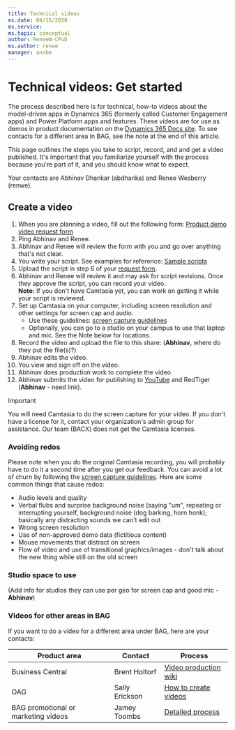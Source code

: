 ```yaml
---
title: Technical videos
ms.date: 04/15/2020
ms.service: 
ms.topic: conceptual
author: ReneeW-CPub
ms.author: renwe
manager: annbe
---
```


# Technical videos: Get started

The process described here is for technical, how-to videos about the model-driven apps in Dynamics 365 (formerly called Customer Engagement apps) and Power Platform apps and features. These videos are for use as demos in product documentation on the [Dynamics 365 Docs site](https://docs.microsoft.com/en-us/dynamics365/). To see contacts for a different area in BAG, see the note at the end of this article.

This page outlines the steps you take to script, record, and and get a video published. It's important that you familiarize yourself with the process because you're part of it, and you should know what to expect.

Your contacts are Abhinav Dhankar (abdhanka) and Renee Wesberry (renwe).

## Create a video

1.	When you are planning a video, fill out the following form: [Product demo video request form](https://forms.office.com/Pages/ResponsePage.aspx?id=v4j5cvGGr0GRqy180BHbR9b5wR1zDLRMp9sYA_S9dMJURTJYNkNWR1FLRDNCV1FGSUNENEVPUkNMVi4u)
2.	Ping Abhinav and Renee. 
3.	Abhinav and Renee will review the form with you and go over anything that's not clear. 
4. You write your script. See examples for reference: [Sample scripts](tv-sample-scripts.md)
5. Upload the script in step 6 of your [request form](https://forms.office.com/Pages/ResponsePage.aspx?id=v4j5cvGGr0GRqy180BHbR9b5wR1zDLRMp9sYA_S9dMJURTJYNkNWR1FLRDNCV1FGSUNENEVPUkNMVi4u). 
6. Abhinav and Renee will review it and may ask for script revisions. Once they approve the script, you can record your video. <br>
    **Note:** If you don't have Camtasia yet, you can work on getting it while your script is reviewed.
4.	Set up Camtasia on your computer, including screen resolution and other settings for screen cap and audio. <br>
    - Use these guidelines: [screen capture guidelines](https://nam06.safelinks.protection.outlook.com/ap/w-59584e83/?url=https%3A%2F%2Fmicrosoft.sharepoint.com%2F%3Aw%3A%2Ft%2FAlchemy%2FEa8PejgWzWhCnrleOlx5SYABru5dTRwSukHKmxxBSMNwEg%3Fe%3DW6TebI&data=02%7C01%7Crenwe%40microsoft.com%7C94c11c2b93c94696b12d08d7dc8f98cd%7C72f988bf86f141af91ab2d7cd011db47%7C1%7C0%7C637220381621818780&sdata=1K1jVt3CDw7DveIE00cUfQvTubmthGuFFpaprfDB29M%3D&reserved=0)
    - Optionally, you can go to a studio on your campus to use that laptop and mic. See the Note below for locations. 
5.  Record the video and upload the file to this share: (**Abhinav**, where do they put the file(s)?)
6.	Abhinav edits the video. 
7.	You view and sign off on the video.
8.	Abhinav does production work to complete the video.
9.	Abhinav submits the video for publishing to [YouTube](https://www.youtube.com/channel/UCJGCg4rB3QSs8y_1FquelBQ) and RedTiger (**Abhinav** - need link).

> [!IMPORTANT]  
> You will need Camtasia to do the screen capture for your video. If you don't have a license for it, contact your organization's admin group for assistance. Our team (BACX) does not get the Camtasia licenses. 

### Avoiding redos
Please note when you do the original Camtasia recording, you will probably have to do it a second time after you get our feedback. You can avoid a lot of churn by following the [screen capture guidelines](https://nam06.safelinks.protection.outlook.com/ap/w-59584e83/?url=https%3A%2F%2Fmicrosoft.sharepoint.com%2F%3Aw%3A%2Ft%2FAlchemy%2FEa8PejgWzWhCnrleOlx5SYABru5dTRwSukHKmxxBSMNwEg%3Fe%3DW6TebI&data=02%7C01%7Crenwe%40microsoft.com%7C94c11c2b93c94696b12d08d7dc8f98cd%7C72f988bf86f141af91ab2d7cd011db47%7C1%7C0%7C637220381621818780&sdata=1K1jVt3CDw7DveIE00cUfQvTubmthGuFFpaprfDB29M%3D&reserved=0). Here are some common things that cause redos:

- Audio levels and quality
- Verbal flubs and surprise background noise (saying "um", repeating or interrupting yourself, background noise (dog barking, horn honk); basically any distracting sounds we can't edit out
- Wrong screen resolution
- Use of non-approved demo data (fictitious content)
- Mouse movements that distract on screen
- Flow of video and use of transitional graphics/images - don't talk about the new thing while still on the old screen

### Studio space to use 
(Add info for studios they can use per geo for screen cap and good mic - **Abhinav**)


### Videos for other areas in BAG
If you want to do a video for a different area under BAG, here are your contacts:

**Product area**              | **Contact**                                                 | **Process**
|----------------------------------|--------------------------------------------------------|----------------------|
| Business Central | Brent Holtorf | [Video production wiki](https://teams.microsoft.com/l/entity/com.microsoft.teamspace.tab.wiki/tab::902d4109-2ae1-4992-bde9-f36a3f5be3ad?context=%7B%22subEntityId%22%3A%22%7B%5C%22pageId%5C%22%3A2%2C%5C%22origin%5C%22%3A2%7D%22%2C%22channelId%22%3A%2219%3A06d2c862bf264c5c8ff2b2a82f6eb6cd%40thread.skype%22%7D&tenantId=72f988bf-86f1-41af-91ab-2d7cd011db47)
| OAG              | Sally Erickson| [How to create videos](https://nam06.safelinks.protection.outlook.com/?url=https%3A%2F%2Fmicrosoft.sharepoint.com%2Fteams%2FDynDoc%2FAXContentResources%2FSitePages%2FWriting%2520resources%2520%26%2520best%2520practices.aspx&data=02%7C01%7Crenwe%40microsoft.com%7C6dd77398614e4c4f2d5108d720b5e674%7C72f988bf86f141af91ab2d7cd011db47%7C1%7C0%7C637013837941871212&sdata=kmXUxDZMa3Obut1DbJT4lMYQKDVTRz3CohhYQi%2BlzNk%3D&reserved=0) |
| BAG promotional or marketing videos  | Jamey Toombs  | [Detailed process](https://microsoft.sharepoint.com/teams/Cloud_AI-Motion/SitePages/Alchemy-Video.aspx) |



